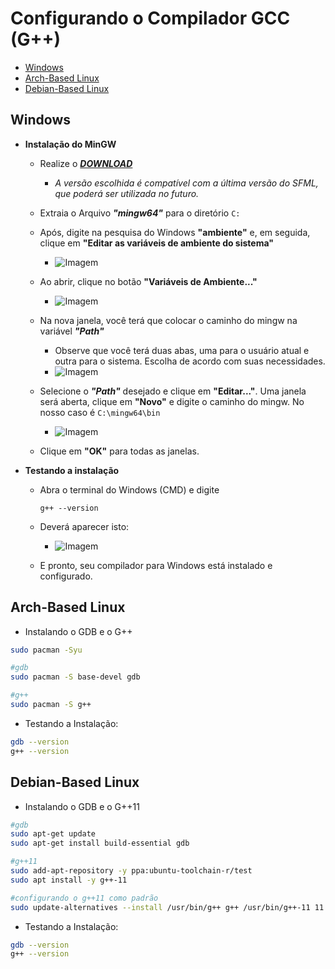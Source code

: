 # Configurando o Compilador GCC (G++)

<!-- toc -->
- [Windows](#windows)
- [Arch-Based Linux](#arch-based-linux)
- [Debian-Based Linux](#debian-based-linux)
<!-- toc -->

## Windows

- **Instalação do MinGW**
  - Realize o ***[DOWNLOAD](https://github.com/brechtsanders/winlibs_mingw/releases/download/13.1.0-16.0.5-11.0.0-msvcrt-r5/winlibs-x86_64-posix-seh-gcc-13.1.0-mingw-w64msvcrt-11.0.0-r5.7z)***
    - *A versão escolhida é compatível com a última versão do SFML, que poderá ser utilizada no futuro.*

  - Extraia o Arquivo ***"mingw64"*** para o diretório `C:`

  - Após, digite na pesquisa do Windows **"ambiente"** e, em seguida, clique em **"Editar as variáveis de ambiente do sistema"**
    - ![Imagem](https://github.com/senapk/fupisfun/assets/103089400/aea4b4ab-17d9-412e-8bbf-3b99988c9e79)

  - Ao abrir, clique no botão **"Variáveis de Ambiente..."**
    - ![Imagem](https://github.com/senapk/fupisfun/assets/103089400/60e89d4f-c556-4f7c-a8fe-b1b7e73de9b6)

  - Na nova janela, você terá que colocar o caminho do mingw na variável ***"Path"***
    - Observe que você terá duas abas, uma para o usuário atual e outra para o sistema. Escolha de acordo com suas necessidades.
    - ![Imagem](https://github.com/senapk/fupisfun/assets/103089400/6d591d98-7013-44e9-a0a4-0472fb451004)

  - Selecione o ***"Path"*** desejado e clique em **"Editar..."**. Uma janela será aberta, clique em **"Novo"** e digite o caminho do mingw. No nosso caso é `C:\mingw64\bin`
    - ![Imagem](https://github.com/senapk/fupisfun/assets/103089400/c62e2535-692f-4937-aa15-4efc6512b889)

  - Clique em **"OK"** para todas as janelas.

- **Testando a instalação**
  - Abra o terminal do Windows (CMD) e digite

    ```shell
    g++ --version
    ```

  - Deverá aparecer isto:
    - ![Imagem](https://github.com/senapk/fupisfun/assets/103089400/39097e38-5be4-4a16-a087-0b32c7137995)
  - E pronto, seu compilador para Windows está instalado e configurado.

## Arch-Based Linux

- Instalando o GDB e o G++

```bash
sudo pacman -Syu

#gdb
sudo pacman -S base-devel gdb

#g++
sudo pacman -S g++
```

- Testando a Instalação:

```bash
gdb --version
g++ --version
```

## Debian-Based Linux

- Instalando o GDB e o G++11

```bash
#gdb
sudo apt-get update
sudo apt-get install build-essential gdb

#g++11
sudo add-apt-repository -y ppa:ubuntu-toolchain-r/test
sudo apt install -y g++-11

#configurando o g++11 como padrão
sudo update-alternatives --install /usr/bin/g++ g++ /usr/bin/g++-11 11
```

- Testando a Instalação:

```bash
gdb --version
g++ --version
```

